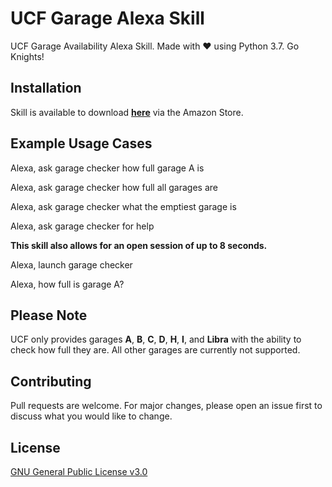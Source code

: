 # UCF Garage Alexa Skill

UCF Garage Availability Alexa Skill. Made with ❤️ using Python 3.7. Go Knights!

## Installation

Skill is available to download **[here](https://www.amazon.com/Jake-Valenzuela-UCF-Garage-Availability/dp/B0826ZMLS3)** via the Amazon Store.

## Example Usage Cases

Alexa, ask garage checker how full garage A is

Alexa, ask garage checker how full all garages are

Alexa, ask garage checker what the emptiest garage is

Alexa, ask garage checker for help

**This skill also allows for an open session of up to 8 seconds.**

Alexa, launch garage checker

Alexa, how full is garage A?


## Please Note
UCF only provides garages **A**, **B**, **C**, **D**, **H**, **I**, and **Libra** with the ability to check how full they are. All other garages are currently not supported.

## Contributing
Pull requests are welcome. For major changes, please open an issue first to discuss what you would like to change.

## License
[GNU General Public License v3.0](https://choosealicense.com/licenses/gpl-3.0/)
